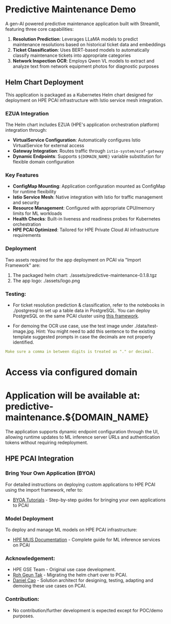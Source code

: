 # Predictive Maintenance Demo

A gen-AI powered predictive maintenance application built with Streamlit, featuring three core capabilities:

1. **Resolution Prediction**: Leverages LLaMA models to predict maintenance resolutions based on historical ticket data and embeddings
2. **Ticket Classification**: Uses BERT-based models to automatically classify maintenance tickets into appropriate categories
3. **Network Inspection OCR**: Employs Qwen VL models to extract and analyze text from network equipment photos for diagnostic purposes

## Helm Chart Deployment

This application is packaged as a Kubernetes Helm chart designed for deployment on HPE PCAI infrastructure with Istio service mesh integration.

### EZUA Integration

The Helm chart includes EZUA (HPE's application orchestration platform) integration through:

- **VirtualService Configuration**: Automatically configures Istio VirtualService for external access
- **Gateway Integration**: Routes traffic through `istio-system/ezaf-gateway`
- **Dynamic Endpoints**: Supports `${DOMAIN_NAME}` variable substitution for flexible domain configuration

### Key Features

- **ConfigMap Mounting**: Application configuration mounted as ConfigMap for runtime flexibility
- **Istio Service Mesh**: Native integration with Istio for traffic management and security
- **Resource Management**: Configured with appropriate CPU/memory limits for ML workloads
- **Health Checks**: Built-in liveness and readiness probes for Kubernetes orchestration
- **HPE PCAI Optimized**: Tailored for HPE Private Cloud AI infrastructure requirements

### Deployment

Two assets required for the app deployment on PCAI via "Import Framework" are:

1. The packaged helm chart: ./assets/predictive-maintenance-0.1.8.tgz
2. The app logo: ./assets/logo.png

### Testing: 

- For ticket resolution prediction & classification, refer to the notebooks in ./postgresql to set up a table data in PostgreSQL. You can deploy PostgreSQL on the same PCAI cluster using [this framework](https://github.com/ai-solution-eng/frameworks/tree/main/postgresql). 

- For demoing the OCR use case, use the test image under ./data/test-image.jpg. Hint: You might need to add this sentence to the existing template suggested prompts in case the decimals are not properly identified.

```yaml
Make sure a comma in between digits is treated as "." or decimal.
```

# Access via configured domain
# Application will be available at: predictive-maintenance.${DOMAIN_NAME}

The application supports dynamic endpoint configuration through the UI, allowing runtime updates to ML inference server URLs and authentication tokens without requiring redeployment.

## HPE PCAI Integration

### Bring Your Own Application (BYOA)

For detailed instructions on deploying custom applications to HPE PCAI using the import framework, refer to:
- [BYOA Tutorials](https://github.com/HPEEzmeral/byoa-tutorials) - Step-by-step guides for bringing your own applications to PCAI

### Model Deployment

To deploy and manage ML models on HPE PCAI infrastructure:
- [HPE MLIS Documentation](https://docs.ai-solutions.ext.hpe.com/products/mlis/latest/) - Complete guide for ML inference services on PCAI

### Acknowledgement:
- HPE GSE Team - Original use case development.
- [Roh Geun Tak](https://github.com/rohgeuntak76) - Migrating the helm chart over to PCAI.
- [Daniel Cao](https://github.com/caovd) - Solution architect for designing, testing, adapting and demoing these use cases on PCAI. 

### Contribution: 
- No contribution/further development is expected except for POC/demo purposes.

